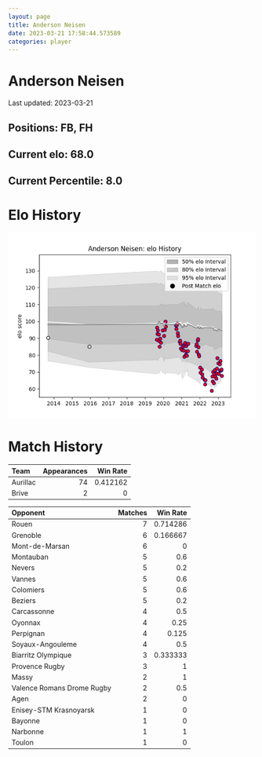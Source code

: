 ```yaml
---  
layout: page  
title: Anderson Neisen  
date: 2023-03-21 17:58:44.573589  
categories: player  
---
```

# Anderson Neisen


Last updated: 2023-03-21
## Positions: FB, FH

## Current elo: 68.0

## Current Percentile: 8.0

# Elo History


![elo history](history_AndersonNeisen.png)
# Match History


| Team     |   Appearances |   Win Rate |
|:---------|--------------:|-----------:|
| Aurillac |            74 |   0.412162 |
| Brive    |             2 |   0        |

| Opponent                   |   Matches |   Win Rate |
|:---------------------------|----------:|-----------:|
| Rouen                      |         7 |   0.714286 |
| Grenoble                   |         6 |   0.166667 |
| Mont-de-Marsan             |         6 |   0        |
| Montauban                  |         5 |   0.6      |
| Nevers                     |         5 |   0.2      |
| Vannes                     |         5 |   0.6      |
| Colomiers                  |         5 |   0.6      |
| Beziers                    |         5 |   0.2      |
| Carcassonne                |         4 |   0.5      |
| Oyonnax                    |         4 |   0.25     |
| Perpignan                  |         4 |   0.125    |
| Soyaux-Angouleme           |         4 |   0.5      |
| Biarritz Olympique         |         3 |   0.333333 |
| Provence Rugby             |         3 |   1        |
| Massy                      |         2 |   1        |
| Valence Romans Drome Rugby |         2 |   0.5      |
| Agen                       |         2 |   0        |
| Enisey-STM Krasnoyarsk     |         1 |   0        |
| Bayonne                    |         1 |   0        |
| Narbonne                   |         1 |   1        |
| Toulon                     |         1 |   0        |